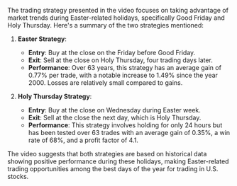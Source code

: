 The trading strategy presented in the video focuses on taking advantage of market trends during Easter-related holidays, specifically Good Friday and Holy Thursday. Here's a summary of the two strategies mentioned:

1. **Easter Strategy**:
   - **Entry**: Buy at the close on the Friday before Good Friday.
   - **Exit**: Sell at the close on Holy Thursday, four trading days later.
   - **Performance**: Over 63 years, this strategy has an average gain of 0.77% per trade, with a notable increase to 1.49% since the year 2000. Losses are relatively small compared to gains.

2. **Holy Thursday Strategy**:
   - **Entry**: Buy at the close on Wednesday during Easter week.
   - **Exit**: Sell at the close the next day, which is Holy Thursday.
   - **Performance**: This strategy involves holding for only 24 hours but has been tested over 63 trades with an average gain of 0.35%, a win rate of 68%, and a profit factor of 4.1.

The video suggests that both strategies are based on historical data showing positive performance during these holidays, making Easter-related trading opportunities among the best days of the year for trading in U.S. stocks.
